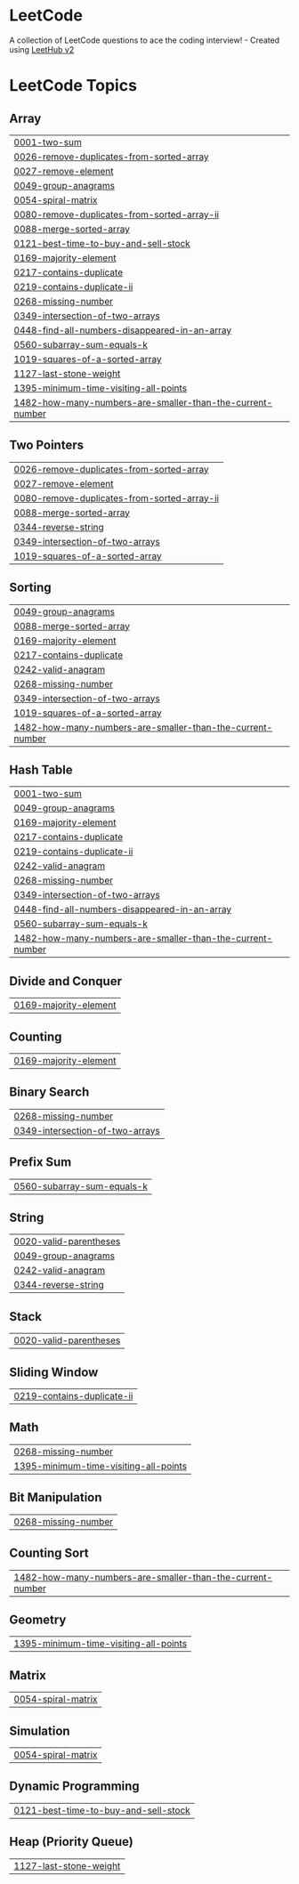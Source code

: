 # LeetCode
A collection of LeetCode questions to ace the coding interview! - Created using [LeetHub v2](https://github.com/arunbhardwaj/LeetHub-2.0)

<!---LeetCode Topics Start-->
# LeetCode Topics
## Array
|  |
| ------- |
| [0001-two-sum](https://github.com/Mystique5/LeetCode/tree/master/0001-two-sum) |
| [0026-remove-duplicates-from-sorted-array](https://github.com/Mystique5/LeetCode/tree/master/0026-remove-duplicates-from-sorted-array) |
| [0027-remove-element](https://github.com/Mystique5/LeetCode/tree/master/0027-remove-element) |
| [0049-group-anagrams](https://github.com/Mystique5/LeetCode/tree/master/0049-group-anagrams) |
| [0054-spiral-matrix](https://github.com/Mystique5/LeetCode/tree/master/0054-spiral-matrix) |
| [0080-remove-duplicates-from-sorted-array-ii](https://github.com/Mystique5/LeetCode/tree/master/0080-remove-duplicates-from-sorted-array-ii) |
| [0088-merge-sorted-array](https://github.com/Mystique5/LeetCode/tree/master/0088-merge-sorted-array) |
| [0121-best-time-to-buy-and-sell-stock](https://github.com/Mystique5/LeetCode/tree/master/0121-best-time-to-buy-and-sell-stock) |
| [0169-majority-element](https://github.com/Mystique5/LeetCode/tree/master/0169-majority-element) |
| [0217-contains-duplicate](https://github.com/Mystique5/LeetCode/tree/master/0217-contains-duplicate) |
| [0219-contains-duplicate-ii](https://github.com/Mystique5/LeetCode/tree/master/0219-contains-duplicate-ii) |
| [0268-missing-number](https://github.com/Mystique5/LeetCode/tree/master/0268-missing-number) |
| [0349-intersection-of-two-arrays](https://github.com/Mystique5/LeetCode/tree/master/0349-intersection-of-two-arrays) |
| [0448-find-all-numbers-disappeared-in-an-array](https://github.com/Mystique5/LeetCode/tree/master/0448-find-all-numbers-disappeared-in-an-array) |
| [0560-subarray-sum-equals-k](https://github.com/Mystique5/LeetCode/tree/master/0560-subarray-sum-equals-k) |
| [1019-squares-of-a-sorted-array](https://github.com/Mystique5/LeetCode/tree/master/1019-squares-of-a-sorted-array) |
| [1127-last-stone-weight](https://github.com/Mystique5/LeetCode/tree/master/1127-last-stone-weight) |
| [1395-minimum-time-visiting-all-points](https://github.com/Mystique5/LeetCode/tree/master/1395-minimum-time-visiting-all-points) |
| [1482-how-many-numbers-are-smaller-than-the-current-number](https://github.com/Mystique5/LeetCode/tree/master/1482-how-many-numbers-are-smaller-than-the-current-number) |
## Two Pointers
|  |
| ------- |
| [0026-remove-duplicates-from-sorted-array](https://github.com/Mystique5/LeetCode/tree/master/0026-remove-duplicates-from-sorted-array) |
| [0027-remove-element](https://github.com/Mystique5/LeetCode/tree/master/0027-remove-element) |
| [0080-remove-duplicates-from-sorted-array-ii](https://github.com/Mystique5/LeetCode/tree/master/0080-remove-duplicates-from-sorted-array-ii) |
| [0088-merge-sorted-array](https://github.com/Mystique5/LeetCode/tree/master/0088-merge-sorted-array) |
| [0344-reverse-string](https://github.com/Mystique5/LeetCode/tree/master/0344-reverse-string) |
| [0349-intersection-of-two-arrays](https://github.com/Mystique5/LeetCode/tree/master/0349-intersection-of-two-arrays) |
| [1019-squares-of-a-sorted-array](https://github.com/Mystique5/LeetCode/tree/master/1019-squares-of-a-sorted-array) |
## Sorting
|  |
| ------- |
| [0049-group-anagrams](https://github.com/Mystique5/LeetCode/tree/master/0049-group-anagrams) |
| [0088-merge-sorted-array](https://github.com/Mystique5/LeetCode/tree/master/0088-merge-sorted-array) |
| [0169-majority-element](https://github.com/Mystique5/LeetCode/tree/master/0169-majority-element) |
| [0217-contains-duplicate](https://github.com/Mystique5/LeetCode/tree/master/0217-contains-duplicate) |
| [0242-valid-anagram](https://github.com/Mystique5/LeetCode/tree/master/0242-valid-anagram) |
| [0268-missing-number](https://github.com/Mystique5/LeetCode/tree/master/0268-missing-number) |
| [0349-intersection-of-two-arrays](https://github.com/Mystique5/LeetCode/tree/master/0349-intersection-of-two-arrays) |
| [1019-squares-of-a-sorted-array](https://github.com/Mystique5/LeetCode/tree/master/1019-squares-of-a-sorted-array) |
| [1482-how-many-numbers-are-smaller-than-the-current-number](https://github.com/Mystique5/LeetCode/tree/master/1482-how-many-numbers-are-smaller-than-the-current-number) |
## Hash Table
|  |
| ------- |
| [0001-two-sum](https://github.com/Mystique5/LeetCode/tree/master/0001-two-sum) |
| [0049-group-anagrams](https://github.com/Mystique5/LeetCode/tree/master/0049-group-anagrams) |
| [0169-majority-element](https://github.com/Mystique5/LeetCode/tree/master/0169-majority-element) |
| [0217-contains-duplicate](https://github.com/Mystique5/LeetCode/tree/master/0217-contains-duplicate) |
| [0219-contains-duplicate-ii](https://github.com/Mystique5/LeetCode/tree/master/0219-contains-duplicate-ii) |
| [0242-valid-anagram](https://github.com/Mystique5/LeetCode/tree/master/0242-valid-anagram) |
| [0268-missing-number](https://github.com/Mystique5/LeetCode/tree/master/0268-missing-number) |
| [0349-intersection-of-two-arrays](https://github.com/Mystique5/LeetCode/tree/master/0349-intersection-of-two-arrays) |
| [0448-find-all-numbers-disappeared-in-an-array](https://github.com/Mystique5/LeetCode/tree/master/0448-find-all-numbers-disappeared-in-an-array) |
| [0560-subarray-sum-equals-k](https://github.com/Mystique5/LeetCode/tree/master/0560-subarray-sum-equals-k) |
| [1482-how-many-numbers-are-smaller-than-the-current-number](https://github.com/Mystique5/LeetCode/tree/master/1482-how-many-numbers-are-smaller-than-the-current-number) |
## Divide and Conquer
|  |
| ------- |
| [0169-majority-element](https://github.com/Mystique5/LeetCode/tree/master/0169-majority-element) |
## Counting
|  |
| ------- |
| [0169-majority-element](https://github.com/Mystique5/LeetCode/tree/master/0169-majority-element) |
## Binary Search
|  |
| ------- |
| [0268-missing-number](https://github.com/Mystique5/LeetCode/tree/master/0268-missing-number) |
| [0349-intersection-of-two-arrays](https://github.com/Mystique5/LeetCode/tree/master/0349-intersection-of-two-arrays) |
## Prefix Sum
|  |
| ------- |
| [0560-subarray-sum-equals-k](https://github.com/Mystique5/LeetCode/tree/master/0560-subarray-sum-equals-k) |
## String
|  |
| ------- |
| [0020-valid-parentheses](https://github.com/Mystique5/LeetCode/tree/master/0020-valid-parentheses) |
| [0049-group-anagrams](https://github.com/Mystique5/LeetCode/tree/master/0049-group-anagrams) |
| [0242-valid-anagram](https://github.com/Mystique5/LeetCode/tree/master/0242-valid-anagram) |
| [0344-reverse-string](https://github.com/Mystique5/LeetCode/tree/master/0344-reverse-string) |
## Stack
|  |
| ------- |
| [0020-valid-parentheses](https://github.com/Mystique5/LeetCode/tree/master/0020-valid-parentheses) |
## Sliding Window
|  |
| ------- |
| [0219-contains-duplicate-ii](https://github.com/Mystique5/LeetCode/tree/master/0219-contains-duplicate-ii) |
## Math
|  |
| ------- |
| [0268-missing-number](https://github.com/Mystique5/LeetCode/tree/master/0268-missing-number) |
| [1395-minimum-time-visiting-all-points](https://github.com/Mystique5/LeetCode/tree/master/1395-minimum-time-visiting-all-points) |
## Bit Manipulation
|  |
| ------- |
| [0268-missing-number](https://github.com/Mystique5/LeetCode/tree/master/0268-missing-number) |
## Counting Sort
|  |
| ------- |
| [1482-how-many-numbers-are-smaller-than-the-current-number](https://github.com/Mystique5/LeetCode/tree/master/1482-how-many-numbers-are-smaller-than-the-current-number) |
## Geometry
|  |
| ------- |
| [1395-minimum-time-visiting-all-points](https://github.com/Mystique5/LeetCode/tree/master/1395-minimum-time-visiting-all-points) |
## Matrix
|  |
| ------- |
| [0054-spiral-matrix](https://github.com/Mystique5/LeetCode/tree/master/0054-spiral-matrix) |
## Simulation
|  |
| ------- |
| [0054-spiral-matrix](https://github.com/Mystique5/LeetCode/tree/master/0054-spiral-matrix) |
## Dynamic Programming
|  |
| ------- |
| [0121-best-time-to-buy-and-sell-stock](https://github.com/Mystique5/LeetCode/tree/master/0121-best-time-to-buy-and-sell-stock) |
## Heap (Priority Queue)
|  |
| ------- |
| [1127-last-stone-weight](https://github.com/Mystique5/LeetCode/tree/master/1127-last-stone-weight) |
<!---LeetCode Topics End-->